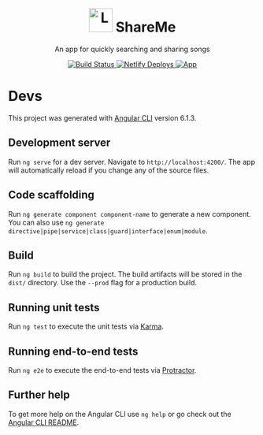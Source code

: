 <h1 align="center">
  <img alt="Logo" src="https://image.flaticon.com/icons/svg/1058/1058102.svg" height="48">
  ShareMe
</h1>

<p align="center">
  An app for quickly searching and sharing songs
</p>

<p align="center">
  <a href="https://travis-ci.com/AgentGhost/ShareMe">
    <img alt="Build Status" src="https://travis-ci.com/AgentGhost/ShareMe.svg?branch=master">
  </a>
  <a href="https://app.netlify.com/sites/shareme/deploys">
    <img alt="Netlify Deploys" src="https://img.shields.io/badge/deploys-shareme-00AD9F.svg?logo=netlify">
  </a>
  <a href="https://shareme.netlify.com">
    <img alt="App" src="https://img.shields.io/badge/app-shareme-crimson.svg?logo=angular">
  </a>
</p>

# Devs

This project was generated with [Angular CLI](https://github.com/angular/angular-cli) version 6.1.3.

## Development server

Run `ng serve` for a dev server. Navigate to `http://localhost:4200/`. The app will automatically reload if you change any of the source files.

## Code scaffolding

Run `ng generate component component-name` to generate a new component. You can also use `ng generate directive|pipe|service|class|guard|interface|enum|module`.

## Build

Run `ng build` to build the project. The build artifacts will be stored in the `dist/` directory. Use the `--prod` flag for a production build.

## Running unit tests

Run `ng test` to execute the unit tests via [Karma](https://karma-runner.github.io).

## Running end-to-end tests

Run `ng e2e` to execute the end-to-end tests via [Protractor](http://www.protractortest.org/).

## Further help

To get more help on the Angular CLI use `ng help` or go check out the [Angular CLI README](https://github.com/angular/angular-cli/blob/master/README.md).

